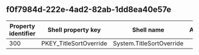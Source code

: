 ## f0f7984d-222e-4ad2-82ab-1dd8ea40e57e

Property identifier | Shell property key | Shell name | Alias
--- | --- | --- | ---
300 | PKEY_TitleSortOverride | System.TitleSortOverride | 

